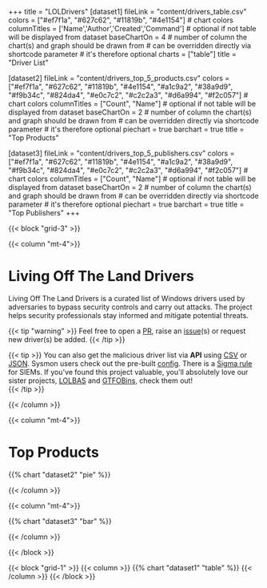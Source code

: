 +++
title = "LOLDrivers"
[dataset1]
  fileLink = "content/drivers_table.csv"
  colors = ["#ef7f1a", "#627c62", "#11819b", "#4e1154"] # chart colors
  columnTitles = ['Name','Author','Created','Command'] # optional if not table will be displayed from dataset
  baseChartOn = 4 # number of column the chart(s) and graph should be drawn from # can be overridden directly via shortcode parameter # it's therefore optional
  charts = ["table"]
  title = "Driver List"

[dataset2]
  fileLink = "content/drivers_top_5_products.csv"
  colors = ["#ef7f1a", "#627c62", "#11819b", "#4e1154", "#a1c9a2", "#38a9d9", "#f9b34c", "#824da4", "#e0c7c2", "#c2c2a3", "#d6a994", "#f2c057"] # chart colors
  columnTitles = ["Count", "Name"] # optional if not table will be displayed from dataset
  baseChartOn = 2 # number of column the chart(s) and graph should be drawn from # can be overridden directly via shortcode parameter # it's therefore optional
  piechart = true
  barchart = true
  title = "Top Products"


[dataset3]
  fileLink = "content/drivers_top_5_publishers.csv"
  colors = ["#ef7f1a", "#627c62", "#11819b", "#4e1154", "#a1c9a2", "#38a9d9", "#f9b34c", "#824da4", "#e0c7c2", "#c2c2a3", "#d6a994", "#f2c057"] # chart colors
  columnTitles = ["Count", "Name"] # optional if not table will be displayed from dataset
  baseChartOn = 2 # number of column the chart(s) and graph should be drawn from # can be overridden directly via shortcode parameter # it's therefore optional
  piechart = true
  barchart = true
  title = "Top Publishers"
+++

{{< block "grid-3" >}}

{{< column "mt-4">}}

# Living Off The Land Drivers 
Living Off The Land Drivers is a curated list of Windows drivers used by adversaries to bypass security controls and carry out attacks. The project helps security professionals stay informed and mitigate potential threats. 

{{< tip "warning" >}}
Feel free to open a [PR](https://github.com/magicsword-io/LOLDrivers/pulls), raise an [issue](https://github.com/magicsword-io/LOLDrivers/issues/new/choose "Open a Github Issue")(s) or request new driver(s) be added.
{{< /tip >}}

{{< tip >}}
You can also get the malicious driver list via **API** using [CSV](api/drivers.csv) or [JSON](api/drivers.json). Sysmon users check out the pre-built [config](https://github.com/magicsword-io/LOLDrivers/blob/main/detections/sysmon/sysmon_config_vulnerable_hashes.xml). There is a [Sigma rule](https://github.com/magicsword-io/LOLDrivers/blob/main/detections/sigma/driver_load_win_vuln_drivers.yml) for SIEMs. If you've found this project valuable, you'll absolutely love our sister projects, [LOLBAS](https://lolbas-project.github.io/#) and [GTFOBins](https://gtfobins.github.io), check them out!  
{{< /tip >}}

{{< /column >}}

{{< column "mt-4">}}

# Top Products

{{% chart "dataset2" "pie" %}}

{{< /column >}}

{{< column "mt-4">}}

{{% chart "dataset3" "bar" %}}

{{< /column >}}

{{< /block >}}

{{< block "grid-1" >}}
{{< column >}}
{{% chart "dataset1" "table" %}}
{{< /column >}}
{{< /block >}}
